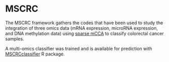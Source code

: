 ﻿# MSCRC

The MSCRC framework gathers the codes that have been used to study the integration of three omics data (mRNA expression, microRNA expression, and DNA methylation data) using [sparse mCCA](https://www.degruyter.com/document/doi/10.2202/1544-6115.1470/html) to classify colorectal cancer samples.

A multi-omics classifier was trained and is available for prediction with [MSCRCclassifier](https://github.com/Carpentierbio/MSCRCclassifier) R package.
